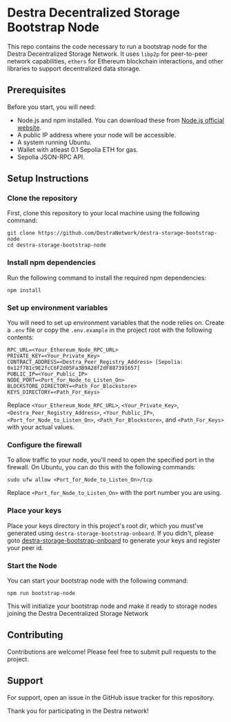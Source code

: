 # Destra Decentralized Storage Bootstrap Node

This repo contains the code necessary to run a bootstrap node for the Destra Decentralized Storage Network. It uses `libp2p` for peer-to-peer network capabilities, `ethers` for Ethereum blockchain interactions, and  other libraries to support decentralized data storage.

## Prerequisites

Before you start, you will need:

- Node.js and npm installed. You can download these from [Node.js official website](https://nodejs.org/).
- A public IP address where your node will be accessible.
- A system running Ubuntu.
- Wallet with atleast 0.1 Sepolia ETH for gas.
- Sepolia JSON-RPC API.

## Setup Instructions

### Clone the repository

First, clone this repository to your local machine using the following command:

```
git clone https://github.com/DestraNetwork/destra-storage-bootstrap-node
cd destra-storage-bootstrap-node
```

### Install npm dependencies

Run the following command to install the required npm dependencies:

```
npm install
```

### Set up environment variables

You will need to set up environment variables that the node relies on. Create a `.env` file or copy the `.env.example` in the project root with the following contents:

```
RPC_URL=<Your_Ethereum_Node_RPC_URL>
PRIVATE_KEY=<Your_Private_Key>
CONTRACT_ADDRESS=<Destra_Peer_Registry_Address> [Sepolia: 0x12f781c9E2fcC6F2d05Fa3B9A28f2dF887391657]
PUBLIC_IP=<Your_Public_IP>
NODE_PORT=<Port_for_Node_to_Listen_On>
BLOCKSTORE_DIRECTORY=<Path_For_Blockstore>
KEYS_DIRECTORY=<Path_For_Keys>
```

Replace `<Your_Ethereum_Node_RPC_URL>`, `<Your_Private_Key>`, `<Destra_Peer_Registry_Address>`, `<Your_Public_IP>`, `<Port_for_Node_to_Listen_On>`, `<Path_For_Blockstore>`, and `<Path_For_Keys>` with your actual values.

### Configure the firewall

To allow traffic to your node, you'll need to open the specified port in the firewall. On Ubuntu, you can do this with the following commands:

```
sudo ufw allow <Port_for_Node_to_Listen_On>/tcp
```

Replace `<Port_for_Node_to_Listen_On>` with the port number you are using.

### Place your keys

Place your keys directory in this project's root dir, which you must've generated using `destra-storage-bootstrap-onboard`. If you didn't, please goto [destra-storage-bootstrap-onboard](https://github.com/DestraNetwork/destra-storage-bootstrap-onboard) to generate your keys and register your peer id.


### Start the Node

You can start your bootstrap node with the following command:

```
npm run bootstrap-node
```

This will initialize your bootstrap node and make it ready to storage nodes joining the Destra Decentralized Storage Network


## Contributing

Contributions are welcome! Please feel free to submit pull requests to the project.

## Support

For support, open an issue in the GitHub issue tracker for this repository.

Thank you for participating in the Destra network!
